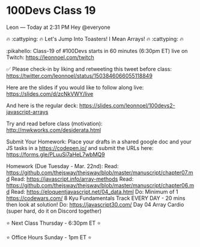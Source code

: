 # 100Devs Class 19

Leon — Today at 2:31 PM
Hey @everyone

🔥 :cattyping: 🔥 Let's Jump Into Toasters! I Mean Arrays! 🔥 :cattyping: 🔥 

:pikahello: Class-19 of #100Devs starts in 60 minutes (6:30pm ET) live on Twitch: https://leonnoel.com/twitch


✅ Please check-in by liking and retweeting this tweet before class: https://twitter.com/leonnoel/status/1503846066055118849


Here are the slides if you would like to follow along live: https://slides.com/d/zcNkVWY/live

And here is the regular deck: https://slides.com/leonnoel/100devs2-javascript-arrays

Try and read before class (motivation): http://mwkworks.com/desiderata.html


Submit Your Homework:
Place your drafts in a shared google doc and your JS tasks in a  https://codepen.io/ and submit the URLs here: https://forms.gle/PLuuSi7aHeL7wbMQ9

Homework (Due Tuesday - Mar. 22nd):
Read: https://github.com/thejsway/thejsway/blob/master/manuscript/chapter07.md
Read: https://javascript.info/array-methods
Read: https://github.com/thejsway/thejsway/blob/master/manuscript/chapter06.md
Read: https://eloquentjavascript.net/04_data.html
Do: Minimum of 1 https://codewars.com/ 8 Kyu Fundamentals Track EVERY DAY - 20 mins then look at solution!
Do: https://javascript30.com/ Day 04 Array Cardio (super hard, do it on Discord together)

⭐ Next Class Thursday - 6:30pm ET ⭐ 

⭐ Office Hours Sunday - 1pm ET ⭐ 












